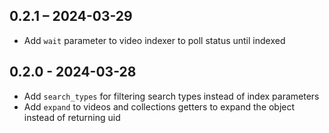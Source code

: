 ## 0.2.1 – 2024-03-29
* Add `wait` parameter to video indexer to poll status until indexed

## 0.2.0 - 2024-03-28
* Add `search_types` for filtering search types instead of index parameters
* Add `expand` to videos and collections getters to expand the object instead of returning uid
